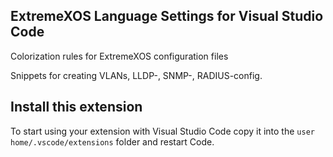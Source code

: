 ## ExtremeXOS Language Settings for Visual Studio Code


Colorization rules for ExtremeXOS configuration files

Snippets for creating VLANs, LLDP-, SNMP-, RADIUS-config.


## Install this extension
To start using your extension with Visual Studio Code copy it into the `user home/.vscode/extensions` folder and restart Code.